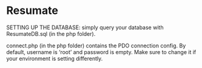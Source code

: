 Resumate
========

SETTING UP THE DATABASE: simply query your database with ResumateDB.sql (in the php folder).

connect.php (in the php folder) contains the PDO connection config. By default, username is ‘root’ and password is empty. Make sure to change it if your environment is setting differently.
